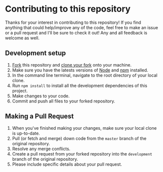 # Contributing to this repository

Thanks for your interest in contributing to this repository! If you find anything that could help/improve any of the code, feel free to make an issue or a pull request and I'll be sure to check it out! Any and all feedback is welcome as well.

## Development setup
1. [Fork](https://help.github.com/articles/fork-a-repo/) this repository and [clone your fork](https://help.github.com/articles/cloning-a-repository/) onto your machine.
2. Make sure you have the latests versions of [Node](https://nodejs.org/en/) and [npm](https://www.npmjs.com/) installed.
3. In the command line terminal, navigate to the root directory of your local clone.
4. Run `npm install` to install all the development dependencies of this project.
5. Make changes to your code.
6. Commit and push all files to your forked repository.


## Making a Pull Request
1. When you've finished making your changes, make sure your local clone is up-to-date.
2. Pull (or fetch and merge) down code from the `master` branch of the original repository.
3. Resolve any merge conflicts.
4. Create a pull request from your forked repository into the `development` branch of the original repository.
5. Please include specific details about your pull request.

